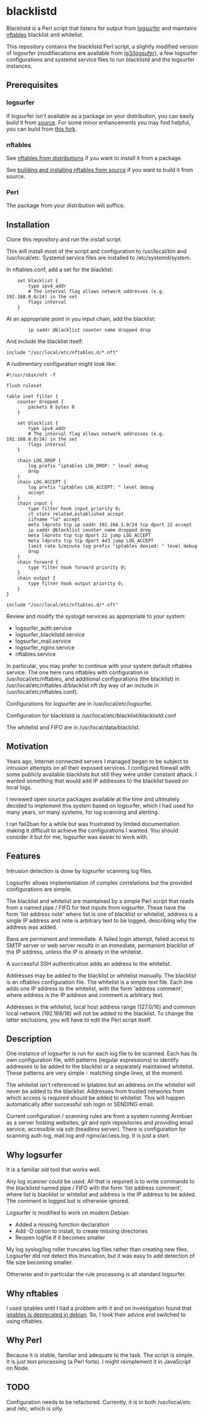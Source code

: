 # blacklistd

Blacklistd is a Perl script that listens for output
from [logsurfer](https://github.com/k3/logsurfer)
and maintains [nftables](https://www.nftables.org/)
blacklist and whitelist.

This repository contains the blacklistd Perl script,
a slightly modified version of logsurfer (modifiecations
are available from [ig3/logsufer](https://github.com/ig3/logsurfer)),
a few logsurfer configurations and systemd service files to run
blacklistd and the logsurfer instances.

## Prerequisites

### logsurfer
If logsurfer isn't available as a package on your distribution, you can
easily build it from [source](https://github.com/k3/logsurfer). For some
minor enhancements you may find helpful, you can build from
[this fork](https://github.com/ig3/logsurfer).

### nftables
See [nftables from distributions](https://wiki.nftables.org/wiki-nftables/index.php/Nftables_from_distributions) 
if you want to install it from a package.

See [building and installing nftables from source](https://wiki.nftables.org/wiki-nftables/index.php/Building_and_installing_nftables_from_sources)
if you want to build it from source.

### Perl
The package from your distribution will suffice.

## Installation

Clone this repository and run the install script.

This will install most of the script and configuration to /usr/local/bin and
/usr/local/etc. Systemd service files are installed to /etc/systemd/system.

In nftables.conf, add a set for the blacklist:

```
    set blacklist {
        type ipv4_addr
        # The interval flag allows network addresses (e.g. 192.168.0.0/24) in the set
        flags interval
    }
```

At an appropriate point in you input chain, add the blacklist:

```
        ip saddr @blacklist counter name dropped drop
```

And include the blacklist itself:

```
include "/usr/local/etc/nftables.d/*.nft"
```

A rudimentary configuration might look like:

```
#!/usr/sbin/nft -f

flush ruleset

table inet filter {
    counter dropped {
		packets 0 bytes 0
	}

    set blacklist {
        type ipv4_addr
        # The interval flag allows network addresses (e.g. 192.168.0.0/24) in the set
        flags interval
    }

    chain LOG_DROP {
        log prefix "iptables LOG_DROP: " level debug
        drop
    }
    chain LOG_ACCEPT {
        log prefix "iptables LOG_ACCEPT: " level debug
        accept
    }
    chain input {
        type filter hook input priority 0;
        ct state related,established accept
        iifname "lo" accept
        meta l4proto tcp ip saddr 192.168.1.0/24 tcp dport 22 accept
        ip saddr @blacklist counter name dropped drop
        meta l4proto tcp tcp dport 22 jump LOG_ACCEPT
        meta l4proto tcp tcp dport 443 jump LOG_ACCEPT
        limit rate 5/minute log prefix "iptables denied: " level debug
        drop
    }
    chain forward {
        type filter hook forward priority 0;
    }
    chain output {
        type filter hook output priority 0;
    }
}

include "/usr/local/etc/nftables.d/*.nft"
```

Review and modify the syslogd services as appropriate to your system:

 * logsurfer_auth.service
 * logsurfer_blacklistd.service
 * logsurfer_mail.service
 * logsurfer_nginx.service
 * nftables.service

In particular, you may prefer to continue with your system default nftables
service. The one here runs nftables with configuration in
/usr/local/etc/nftables, and additional configurations (the blacklist) in
/usr/local/etc/nftables.d/blacklist.nft (by way of an include in
/usr/local/etc/nftables.conf).

Configurations for logsurfer are in /usr/local/etc/logsurfer.

Configuration for blacklistd is /usr/local/etc/blacklist/blacklistd.conf

The whitelist and FIFO are in /usr/local/data/blacklist.

## Motivation

Years ago, Internet connected servers I managed began to be subject to
intrusion attempts on all their exposed services. I configured firewall with
some publicly available blacklists but still they were under constant
attack. I wanted something that would add IP addresses to the blacklist
based on local logs.

I reviewed open source packages available at the time and ultimately decided
to implement this system based on logsurfer, which I had used for many
years, on many systems, for log scanning and alerting.

I ran fail2ban for a while but was frustrated by limited documentation
making it difficult to achieve the configurations I wanted. You should
consider it but for me, logsurfer was easier to work with.

## Features

Intrusion detection is done by logsurfer scanning log files.

Logsurfer allows implementation of complex correlations but the provided
configurations are simple. 

The blacklist and whitelist are maintained by a simple Perl script that
reads from a named pipe / FIFO for text inputs from logsurfer. These have
the form 'list address note' where list is one of blacklist or whitelist,
address is a single IP address and note is arbitrary text to be logged,
describing why the address was added.

Bans are permanent and immediate. A failed login attempt, failed access to
SMTP server or web server results in an immediate, permanent blacklist of
the IP address, unless the IP is already in the whitelist.

A successful SSH authentication adds an address to the whitelist.

Addresses may be added to the blacklist or whitelist manually. The blacklist
is an nftables configuration file. The whitelist is a simple text file. Each
line adds one IP address to the whitelist, with the form 'address comment',
where address is the IP address and comment is arbitrary text.

Addresses in the whitelist, local host address range (127.0/16) and common
local network (192.168/16) will not be added to the blacklist. To change the
latter exclusions, you will have to edit the Perl script itself.

## Description

One instance of logsurfer is run for each log file to be scanned. Each has
its own configuration file, with patterns (regular expressions) to identify
addresses to be added to the blacklist or a separately maintained whitelist.
These patterns are very simple - matching single lines, at the moment.

The whitelist isn't referenced in iptables but an address on the whitelist
will never be added to the blacklist. Addresses from trusted networks from
which access is required should be added to whitelist. This will happen
automatically after successful ssh login or SENDING email.

Current configuration / scanning rules are from a system running
Armbian as a server hosting websites, git and npm repositories and providing
email service, accessible via ssh (headless server). There is configuration
for scanning auth.log, mail.log and nginx/access.log. It is just a start.


## Why logsurfer

It is a familiar old tool that works well.

Any log scanner could be used. All that is required is to write commands to
the blacklistd named pipe / FIFO with the form 'list address comment',
where list is blacklist or whitelist and address is the IP address to be
added. The comment is logged but is otherwise ignored.

Logsurfer is modified to work on modern Debian:

 * Added a missing function declaration
 * Add -D option to install, to create missing directories
 * Reopen logfile if it becomes smaller

My log syslog/log roller truncates log files rather than creating new files.
Logsurfer did not detect this truncation, but it was easy to add detection
of file size becoming smaller. 

Otherwise and in particular the rule processing is all standard logsurfer.

## Why nftables

I used iptables until I had a problem with it and on investigation found that
[iptables is deprecated in debian](https://packages.debian.org/buster/iptables).
So, I took their advice and switched to using nftables. 

## Why Perl

Because it is stable, familiar and adequate to the task. The script is
simple. It is just text processing (a Perl forte). I might reimplement it in
JavaScript on Node.


## TODO

Configuration needs to be refactored. Currently, it is in both
/usr/local/etc and /etc, which is silly.

